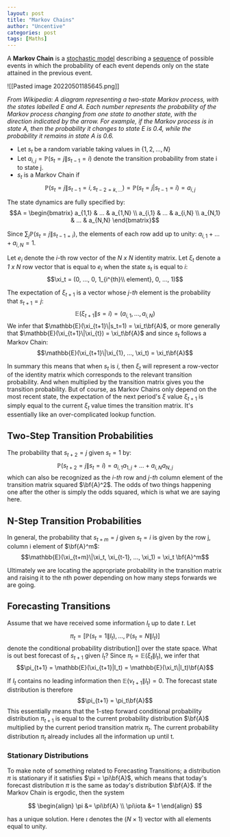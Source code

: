 ```yaml
---
layout: post
title: "Markov Chains"
author: "Uncentive"
categories: post
tags: [Maths]
---
```

A **Markov Chain** is a [stochastic model](https://en.wikipedia.org/wiki/Stochastic_model "Stochastic model") describing a [sequence](https://en.wikipedia.org/wiki/Sequence "Sequence") of possible events in which the probability of each event depends only on the state attained in the previous event.

![[Pasted image 20220501185645.png]]

*From Wikipedia: A diagram representing a two-state Markov process, with the states labelled E and A. Each number represents the probability of the Markov process changing from one state to another state, with the direction indicated by the arrow. For example, if the Markov process is in state A, then the probability it changes to state E is 0.4, while the probability it remains in state A is 0.6.*

- Let $s_t$ be a random variable taking values in $\{1,2,...,N\}$
- Let $a_{i,j} = \mathbb{P}(s_t=j\|s_{t-1}=i)$ denote the transition probability from state i to state j.
- $s_t$ is a Markov Chain if $$\mathbb{P}(s_t=j\|s_{t-1}=i, s_{t-2=k,...}) = \mathbb{P}(s_t=j|s_{t-1}=i) = a_{i,j}$$

The state dynamics are fully specified by:
$$A = \begin{bmatrix}
a_{1,1} & ... & a_{1,N} \\
a_{i,1} & ... & a_{i,N} \\
a_{N,1} & ... & a_{N,N}
\end{bmatrix}$$


Since $\sum_{j}\mathbb{P}(s_t=j\|s_{t-1=i})$, the elements of each row add up to unity: $a_{i,1} + ... + a_{i,N} = 1$.


Let $e_i$ denote the *i*-th row vector of the *N x N* identity matrix. Let $\xi_t$ denote a *1 x N* row vector that is equal to $e_i$ when the state $s_t$ is equal to *i*: $$\xi_t = (0, ..., 0, 1_{i^{th}\\  element}, 0, ..., 1)$$ 


The expectation of $\xi_{t+1}$ is a vector whose *j-th* element is the probability that $s_{t+1} = j$: $$\mathbb{E}(\xi_{t+1}\|s=i)=(a_{i,1}, ..., a_{i,N})$$ We infer that $\mathbb{E}(\xi_{t+1}\|s_t=1) = \xi_t\bf{A}$, or more generally that $\mathbb{E}(\xi_{t+1}\|\xi_{t}) = \xi_t\bf{A}$ and since $s_t$ follows a Markov Chain:$$\mathbb{E}(\xi_{t+1}\|\xi_{1}, ..., \xi_t) = \xi_t\bf{A}$$


In summary this means that when $s_t$ is *i*, then $\xi_t$ will represent a row-vector of the identity matrix which corresponds to the relevant transition probability. And when multiplied by the transition matrix gives you the transition probability. But of course, as Markov Chains only depend on the most recent state, the expectation of the next period's $\xi$ value $\xi_{t+1}$ is simply equal to the current $\xi_t$ value times the transition matrix. It's essentially like an over-complicated lookup function.


## Two-Step Transition Probabilities
The probability that $s_{t+2}=j$ given $s_t=1$ by:$$\mathbb{P}(s_{t+2}=j\|s_t=i)=a_{i,1}a_{1,j}+...+a_{i,N}a_{N,j}$$ which can also be recognized as the *i-th* row and *j-th* column element of the transition matrix squared $\bf{A}^2$. The odds of two things happening one after the other is simply the odds squared, which is what we are saying here.


## N-Step Transition Probabilities
In general, the probability that $s_{t+m}=j$ given $s_t=i$ is given by the row j, column i element of $\bf{A}^m$: $$\mathbb{E}(\xi_{t+m}\|\xi_t, \xi_{t-1}, ..., \xi_1) = \xi_t \bf{A}^m$$

Ultimately we are locating the appropriate probability in the transition matrix and raising it to the nth power depending on how many steps forwards we are going.


## Forecasting Transitions

Assume that we have received some information $I_t$ up to date $t$. Let $$\pi_t = [\mathbb{P}(s_t=1\|I_t), ..., \mathbb{P}(s_t=N\|I_t)]$$ denote the conditional probability distribution]] over the state space. What is out best forecast of $s_{t+1}$ given $I_t$? Since $\pi_t = \mathbb{E}(\xi_t\|I_t)$, we infer that $$\pi_{t+1} = \mathbb{E}(\xi_{t+1}|I_t) = \mathbb{E}(\xi_t\|I_t)\bf{A}$$ 

If $I_t$ contains no leading information then $\mathbb{E}(\nu_{t+1}\|I_t)=0$. The forecast state distribution is therefore $$\pi_{t+1} = \pi_t\bf{A}$$ This essentially means that the 1-step forward conditional probability distribution $\pi_{t+1}$ is equal to the current probability distribution $\bf{A}$ multiplied by the current period transition matrix $\pi_t$. The current probability distribution $\pi_t$ already includes all the information up until t.

### Stationary Distributions

To make note of something related to Forecasting Transitions; a distribution $\pi$ is stationary if it satisfies $\pi = \pi\bf{A}$, which means that today's forecast distribution $\pi$ is the same as today's distribution $\bf{A}$. If the Markov Chain is ergodic, then the system

$$
\begin{align}
\pi &= \pi\bf{A} \\
\pi\iota &= 1
\end{align}
$$

has a unique solution. Here $\iota$ denotes the $(N \times 1)$ vector with all elements equal to unity.
